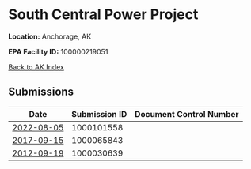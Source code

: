 # South Central Power Project

**Location:** Anchorage, AK

**EPA Facility ID:** 100000219051

[Back to AK Index](../../index.md)

## Submissions

| Date | Submission ID | Document Control Number |
|------|--------------|-------------------------|
| [2022-08-05](submissions/1000101558.md) | 1000101558 |  |
| [2017-09-15](submissions/1000065843.md) | 1000065843 |  |
| [2012-09-19](submissions/1000030639.md) | 1000030639 |  |
